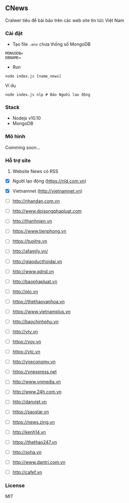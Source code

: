 ## CNews

Cralwer tiêu đề bài bào trên các web site tin tức Việt Nam

### Cài đặt
- Tạo file `.env` chưa thống số MongoDB
```
MONGODB=
DBNAME=
```

- Run
```
node index.js [name_news]
```
Ví dụ
```
node index.js nlp # Báo Người lao động
```

### Stack
- Nodejs v10.10
- MongoDB

### Mô hình
 Comming soon...

 ### Hỗ trợ site
 1. Website News có RSS
- [x] Người lạo động (https://nld.com.vn)
- [x] Vietnamnet (http://vietnamnet.vn)
- [ ] http://nhandan.com.vn
- [ ] http://www.doisongphapluat.com
- [ ] http://thanhnien.vn
- [ ] https://www.tienphong.vn
- [ ] https://tuoitre.vn
- [ ] http://afamily.vn/
- [ ] http://giaoducthoidai.vn
- [ ] http://www.qdnd.vn
- [ ] http://baophapluat.vn
- [ ] http://plo.vn
- [ ] https://thethaovanhoa.vn
- [ ] https://www.vietnamplus.vn
- [ ] http://baochinhphu.vn
- [ ] http://vtv.vn
- [ ] https://vov.vn
- [ ] https://vtc.vn
- [ ] http://vneconomy.vn
- [ ] https://vnexpress.net
- [ ] http://www.vnmedia.vn
- [ ] http://www.24h.com.vn
- [ ] http://danviet.vn
- [ ] https://saostar.vn
- [ ] https://news.zing.vn
- [ ] http://kenh14.vn
- [ ] https://thethao247.vn
- [ ] http://soha.vn
- [ ] http://www.dantri.com.vn
- [ ] http://cafef.vn


### License
MIT